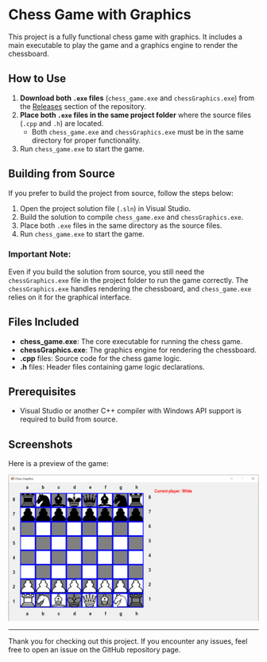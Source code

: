 # Chess Game with Graphics

This project is a fully functional chess game with graphics. It includes a main executable to play the game and a graphics engine to render the chessboard.

## How to Use

1. **Download both `.exe` files** (`chess_game.exe` and `chessGraphics.exe`) from the [Releases](https://github.com/nitzankoll/chess_game/releases) section of the repository.
2. **Place both `.exe` files in the same project folder** where the source files (`.cpp` and `.h`) are located.
   - Both `chess_game.exe` and `chessGraphics.exe` must be in the same directory for proper functionality.
3. Run `chess_game.exe` to start the game.


## Building from Source

If you prefer to build the project from source, follow the steps below:

1. Open the project solution file (`.sln`) in Visual Studio.
2. Build the solution to compile `chess_game.exe` and `chessGraphics.exe`.
3. Place both `.exe` files in the same directory as the source files.
4. Run `chess_game.exe` to start the game.

### Important Note:

Even if you build the solution from source, you still need the `chessGraphics.exe` file in the project folder to run the game correctly. The `chessGraphics.exe` handles rendering the chessboard, and `chess_game.exe` relies on it for the graphical interface.

## Files Included

- **chess_game.exe**: The core executable for running the chess game.
- **chessGraphics.exe**: The graphics engine for rendering the chessboard.
- **.cpp** files: Source code for the chess game logic.
- **.h** files: Header files containing game logic declarations.

## Prerequisites

- Visual Studio or another C++ compiler with Windows API support is required to build from source.

## Screenshots

Here is a preview of the game:

![Chess Game Screenshot](images\image.png) 

---

Thank you for checking out this project. If you encounter any issues, feel free to open an issue on the GitHub repository page.
